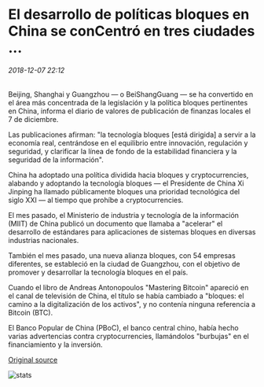 # El desarrollo de políticas bloques en China se conCentró en tres ciudades ...

###### 2018-12-07 22:12

Beijing, Shanghai y Guangzhou — o BeiShangGuang — se ha convertido en el área más concentrada de la legislación y la política bloques pertinentes en China, informa el diario de valores de publicación de finanzas locales el 7 de diciembre.

Las publicaciones afirman: "la tecnología bloques [está dirigida] a servir a la economía real, centrándose en el equilibrio entre innovación, regulación y seguridad, y clarificar la línea de fondo de la estabilidad financiera y la seguridad de la información".

China ha adoptado una política dividida hacia bloques y cryptocurrencies, alabando y adoptando la tecnología bloques — el Presidente de China Xi Jinping ha llamado públicamente bloques una prioridad tecnológica del siglo XXI — al tiempo que prohíbe a cryptocurrencies.

El mes pasado, el Ministerio de industria y tecnología de la información (MIIT) de China publicó un documento que llamaba a "acelerar" el desarrollo de estándares para aplicaciones de sistemas bloques en diversas industrias nacionales.

También el mes pasado, una nueva alianza bloques, con 54 empresas diferentes, se estableció en la ciudad de Guangzhou, con el objetivo de promover y desarrollar la tecnología bloques en el país.

Cuando el libro de Andreas Antonopoulos "Mastering Bitcoin" apareció en el canal de televisión de China, el título se había cambiado a "bloques: el camino a la digitalización de los activos", y no contenía ninguna referencia a Bitcoin (BTC).

El Banco Popular de China (PBoC), el banco central chino, había hecho varias advertencias contra cryptocurrencies, llamándolos "burbujas" en el financiamiento y la inversión.

[Original source](https://cointelegraph.com/news/blockchain-policy-development-in-china-concentrated-in-three-cities)

![stats](https://c.statcounter.com/11760860/0/a89fa40b/1/ "stats")